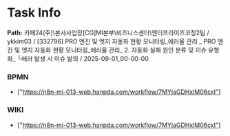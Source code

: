 # Task Info

**Path:** 카페24(주)\본사사업장\[CG]MI본부\비즈니스센터\엔터프라이즈코칭2팀 / ykkim03 / [332796] PRO 엔진 및 엣지 자동화 현황 모니터링_에러율 관리 _ PRO 엔진 및 엣지 자동화 현황 모니터링_에러율 관리_ 2. 자동화 실패 원인 분류 및 이슈 유형화_ └에러 발생 시 이슈 발의 / 2025-09-01_00-00-00

### BPMN
- ["https://n8n-mi-013-web.hanpda.com/workflow/7MYjaGDHxlM06cxI"]

### WIKI
- ["https://n8n-mi-013-web.hanpda.com/workflow/7MYjaGDHxlM06cxI"]

